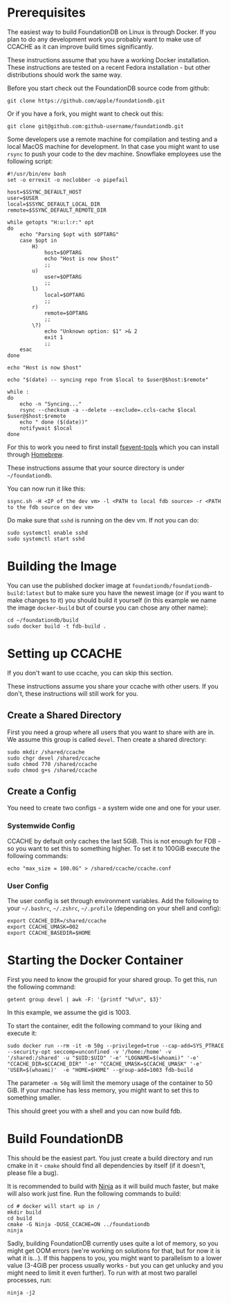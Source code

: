 # Prerequisites

The easiest way to build FoundationDB on Linux is through Docker. If you plan to do any development work you probably want to make use of CCACHE as it can improve build times significantly.

These instructions assume that you have a working Docker installation. These instructions are tested on a recent Fedora installation - but other distributions should work the same way.

Before you start check out the FoundationDB source code from github:

```
git clone https://github.com/apple/foundationdb.git
```

Or if you have a fork, you might want to check out this:

```
git clone git@github.com:github-username/foundationdb.git
```

Some developers use a remote machine for compilation and testing and a local MacOS machine for development. In that case you might want to use `rsync` to push your code to the dev machine. Snowflake employees use the following script:

```
#!/usr/bin/env bash
set -o errexit -o noclobber -o pipefail

host=$SSYNC_DEFAULT_HOST
user=$USER
local=$SSYNC_DEFAULT_LOCAL_DIR
remote=$SSYNC_DEFAULT_REMOTE_DIR

while getopts "H:u:l:r:" opt
do
    echo "Parsing $opt with $OPTARG"
    case $opt in
        H)
            host=$OPTARG
            echo "Host is now $host"
            ;;
        u)
            user=$OPTARG
            ;;
        l)
            local=$OPTARG
            ;;
        r)
            remote=$OPTARG
            ;;
        \?)
            echo "Unknown option: $1" >& 2
            exit 1
            ;;
    esac
done

echo "Host is now $host"

echo "$(date) -- syncing repo from $local to $user@$host:$remote"

while :
do
    echo -n "Syncing..."
    rsync --checksum -a --delete --exclude=.ccls-cache $local $user@$host:$remote
    echo " done ($(date))"
    notifywait $local
done
```

For this to work you need to first install [fsevent-tools](https://github.com/ggreer/fsevents-tools) which you can install through [Homebrew](https://brew.sh).

These instructions assume that your source directory is under `~/foundationdb`.

You can now run it like this: 
```
ssync.sh -H <IP of the dev vm> -l <PATH to local fdb source> -r <PATH to the fdb source on dev vm>
```

Do make sure that ```sshd``` is running on the dev vm. If not you can do: 
```
sudo systemctl enable sshd
sudo systemctl start sshd
```

# Building the Image

You can use the published docker image at `foundationdb/foundationdb-build:latest` but to make sure you have the newest image (or if you want to make changes to it) you should build it yourself (in this example we name the image `docker-build` but of course you can chose any other name):

```
cd ~/foundationdb/build
sudo docker build -t fdb-build .
```

# Setting up CCACHE

If you don't want to use ccache, you can skip this section.

These instructions assume you share your ccache with other users. If you don't, these instructions will still work for you.

## Create a Shared Directory

First you need a group where all users that you want to share with are in. We assume this group is called `devel`. Then create a shared directory:

```
sudo mkdir /shared/ccache
sudo chgr devel /shared/ccache
sudo chmod 770 /shared/ccache
sudo chmod g+s /shared/ccache 
```

## Create a Config

You need to create two configs - a system wide one and one for your user.

### Systemwide Config

CCACHE by default only caches the last 5GiB. This is not enough for FDB - so you want to set this to something higher. To set it to 100GiB execute the following commands:

```
echo "max_size = 100.0G" > /shared/ccache/ccache.conf
```

### User Config

The user config is set through environment variables. Add the following to your `~/.bashrc`, `~/.zshrc`, `~/.profile` (depending on your shell and config):

```
export CCACHE_DIR=/shared/ccache
export CCACHE_UMASK=002
export CCACHE_BASEDIR=$HOME
```

# Starting the Docker Container

First you need to know the groupid for your shared group. To get this, run the following command:

```
getent group devel | awk -F: '{printf "%d\n", $3}'
```

In this example, we assume the gid is 1003.

To start the container, edit the following command to your liking and execute it:

```
sudo docker run --rm -it -m 50g --privileged=true --cap-add=SYS_PTRACE --security-opt seccomp=unconfined -v '/home:/home' -v '/shared:/shared' -u "$UID:$UID" '-e' "LOGNAME=$(whoami)" '-e' "CCACHE_DIR=$CCACHE_DIR" '-e' "CCACHE_UMASK=$CCACHE_UMASK" '-e' 'USER=$(whoami)'  -e "HOME=$HOME" --group-add=1003 fdb-build
```

The parameter `-m 50g` will limit the memory usage of the container to 50 GiB. If your machine has less memory, you might want to set this to something smaller.

This should greet you with a shell and you can now build fdb.

# Build FoundationDB

This should be the easiest part. You just create a build directory and run cmake in it - `cmake` should find all dependencies by itself (if it doesn't, please file a bug).

It is recommended to build with [Ninja](https://ninja-build.org) as it will build much faster, but make will also work just fine. Run the following commands to build:

```
cd # docker will start up in /
mkdir build
cd build
cmake -G Ninja -DUSE_CCACHE=ON ../foundationdb
ninja
```

Sadly, building FoundationDB currently uses quite a lot of memory, so you might get OOM errors (we're working on solutions for that, but for now it is what it is...). If this happens to you, you might want to parallelism to a lower value (3-4GiB per process usually works - but you can get unlucky and you might need to limit it even further). To run with at most two parallel processes, run:

```
ninja -j2
```